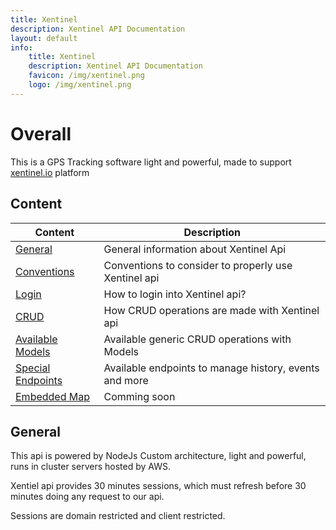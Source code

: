 ```yaml
---
title: Xentinel
description: Xentinel API Documentation
layout: default
info:
    title: Xentinel
    description: Xentinel API Documentation
    favicon: /img/xentinel.png
    logo: /img/xentinel.png
---
```


# Overall
This is a GPS Tracking software light and powerful, made to support [xentinel.io](https://xentinel.io) platform

## Content

| Content | Description | 
|---|---|
| [General](#general) | General information about Xentinel Api |
| [Conventions](conventions) | Conventions to consider to properly use Xentinel api |
| [Login](login) | How to login into Xentinel api?  |
| [CRUD](crud) | How CRUD operations are made with Xentinel api |
| [Available Models](models) | Available generic CRUD operations with Models |
| [Special Endpoints](endpoints) | Available endpoints to manage history, events and more |
| [Embedded Map](map) | Comming soon |


## General

This api is powered by NodeJs Custom architecture, light and powerful, runs in cluster servers hosted by AWS.

Xentiel api provides 30 minutes sessions, which must refresh before 30 minutes doing any request to our api.

Sessions are domain restricted and client restricted.

